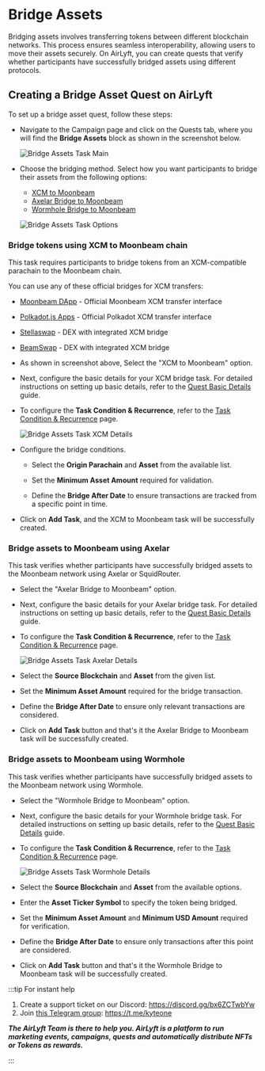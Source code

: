# Bridge Assets

Bridging assets involves transferring tokens between different blockchain networks. This process ensures seamless interoperability, allowing users to move their assets securely. On AirLyft, you can create quests that verify whether participants have successfully bridged assets using different protocols.

## Creating a Bridge Asset Quest on AirLyft

To set up a bridge asset quest, follow these steps:

- Navigate to the Campaign page and click on the Quests tab, where you will find the **Bridge Assets** block as shown in the screenshot below.

  ![Bridge Assets Task Main](../../images/bridgeQuest.png)

- Choose the bridging method. Select how you want participants to bridge their assets from the following options:

  - [XCM to Moonbeam](#bridge-tokens-using-xcm-to-moonbeam-chain)
  - [Axelar Bridge to Moonbeam](#bridge-assets-to-moonbeam-using-axelar)
  - [Wormhole Bridge to Moonbeam](#bridge-assets-to-moonbeam-using-wormhole)

  ![Bridge Assets Task Options](../../images/bridgeOption.png)

### Bridge tokens using XCM to Moonbeam chain

This task requires participants to bridge tokens from an XCM-compatible parachain to the Moonbeam chain.

You can use any of these official bridges for XCM transfers:

- [Moonbeam DApp](https://apps.moonbeam.network/moonbeam/xcm) - Official Moonbeam XCM transfer interface
- [Polkadot.js Apps](https://polkadot.js.org/apps/#/xcm-transfer) - Official Polkadot XCM transfer interface
- [Stellaswap](https://app.stellaswap.com/bridge) - DEX with integrated XCM bridge
- [BeamSwap](https://beamswap.io/bridge) - DEX with integrated XCM bridge

- As shown in screenshot above, Select the "XCM to Moonbeam" option.

- Next, configure the basic details for your XCM bridge task. For detailed instructions on setting up basic details, refer to the [Quest Basic Details](../quest-basic-details.md) guide.

- To configure the **Task Condition & Recurrence**, refer to the [Task Condition & Recurrence](../task-condition-and-recurrence.md) page.

  ![Bridge Assets Task XCM Details](../../images/bridgeXCM.png)

- Configure the bridge conditions.

  - Select the **Origin Parachain** and **Asset** from the available list.

  - Set the **Minimum Asset Amount** required for validation.

  - Define the **Bridge After Date** to ensure transactions are tracked from a specific point in time.

- Click on **Add Task**, and the XCM to Moonbeam task will be successfully created.

### Bridge assets to Moonbeam using Axelar

This task verifies whether participants have successfully bridged assets to the Moonbeam network using Axelar or SquidRouter.

- Select the "Axelar Bridge to Moonbeam" option.

- Next, configure the basic details for your Axelar bridge task. For detailed instructions on setting up basic details, refer to the [Quest Basic Details](../quest-basic-details.md) guide.

- To configure the **Task Condition & Recurrence**, refer to the [Task Condition & Recurrence](../task-condition-and-recurrence.md) page.

  ![Bridge Assets Task Axelar Details](../../images/bridgeAxelar.png)

- Select the **Source Blockchain** and **Asset** from the given list.

- Set the **Minimum Asset Amount** required for the bridge transaction.

- Define the **Bridge After Date** to ensure only relevant transactions are considered.

- Click on **Add Task** button and that's it the Axelar Bridge to Moonbeam task will be successfully created.

### Bridge assets to Moonbeam using Wormhole

This task verifies whether participants have successfully bridged assets to the Moonbeam network using Wormhole.

- Select the "Wormhole Bridge to Moonbeam" option.

- Next, configure the basic details for your Wormhole bridge task. For detailed instructions on setting up basic details, refer to the [Quest Basic Details](../quest-basic-details.md) guide.

- To configure the **Task Condition & Recurrence**, refer to the [Task Condition & Recurrence](../task-condition-and-recurrence.md) page.

  ![Bridge Assets Task Wormhole Details](../../images/bridgeWormhole.png)

- Select the **Source Blockchain** and **Asset** from the available options.

- Enter the **Asset Ticker Symbol** to specify the token being bridged.

- Set the **Minimum Asset Amount** and **Minimum USD Amount** required for verification.

- Define the **Bridge After Date** to ensure only transactions after this point are considered.

- Click on **Add Task** button and that's it the Wormhole Bridge to Moonbeam task will be successfully created.

:::tip For instant help

1. Create a support ticket on our Discord: https://discord.gg/bx6ZCTwbYw
2. Join [this Telegram group](https://t.me/kyteone): https://t.me/kyteone

**_The AirLyft Team is there to help you. AirLyft is a platform to run marketing events, campaigns, quests and automatically distribute NFTs or Tokens as rewards._**

:::
